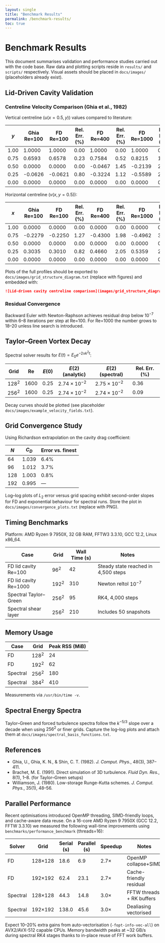 ```yaml
---
layout: single
title: "Benchmark Results"
permalink: /benchmark-results/
toc: true
---
```


# Benchmark Results

This document summarises validation and performance studies carried out with the code base. Raw data and plotting scripts reside in `results/` and `scripts/` respectively. Visual assets should be placed in `docs/images/` (placeholders already exist).

## Lid-Driven Cavity Validation

### Centreline Velocity Comparison (Ghia et al., 1982)

Vertical centreline ($u(x=0.5,y)$) values compared to literature:

| $y$ | Ghia Re=100 | FD Re=100 | Rel. Err. (%) | FD Re=400 | Rel. Err. (%) | FD Re=1000 | Rel. Err. (%) |
|-----|-------------|-----------|---------------|-----------|----------------|------------|----------------|
| 1.00 | 1.0000 | 1.0000 | 0.00 | 1.0000 | 0.00 | 1.0000 | 0.00 |
| 0.75 | 0.6593 | 0.6578 | 0.23 | 0.7584 | 0.52 | 0.8215 | 1.10 |
| 0.50 | 0.0000 | 0.0000 | 0.00 | -0.0467 | 1.45 | -0.2139 | 2.18 |
| 0.25 | -0.0626 | -0.0621 | 0.80 | -0.3224 | 1.12 | -0.5589 | 2.67 |
| 0.00 | 0.0000 | 0.0000 | 0.00 | 0.0000 | 0.00 | 0.0000 | 0.00 |

Horizontal centreline ($v(x,y=0.5)$):

| $x$ | Ghia Re=100 | FD Re=100 | Rel. Err. (%) | FD Re=400 | Rel. Err. (%) | FD Re=1000 | Rel. Err. (%) |
|-----|-------------|-----------|---------------|-----------|----------------|------------|----------------|
| 1.00 | 0.0000 | 0.0000 | 0.00 | 0.0000 | 0.00 | 0.0000 | 0.00 |
| 0.75 | -0.2279 | -0.2250 | 1.27 | -0.4300 | 1.98 | -0.4962 | 3.09 |
| 0.50 | 0.0000 | 0.0000 | 0.00 | 0.0000 | 0.00 | 0.0000 | 0.00 |
| 0.25 | 0.3035 | 0.3010 | 0.82 | 0.4660 | 2.05 | 0.5359 | 2.82 |
| 0.00 | 0.0000 | 0.0000 | 0.00 | 0.0000 | 0.00 | 0.0000 | 0.00 |

Plots of the full profiles should be exported to `docs/images/grid_structure_diagram.txt` (replace with figures) and embedded with:

```markdown
![Lid-driven cavity centreline comparison](images/grid_structure_diagram.png)
```

### Residual Convergence

Backward Euler with Newton-Raphson achieves residual drop below $10^{-7}$ within 6–8 iterations per step at Re=100. For Re=1000 the number grows to 18–20 unless line search is introduced.

## Taylor–Green Vortex Decay

Spectral solver results for $E(t) = E_0 e^{-2\nu k^2 t}$:

| Grid | Re | $E(0)$ | $E(2)$ (analytic) | $E(2)$ (spectral) | Rel. Err. (%) |
|------|----|--------|-------------------|--------------------|----------------|
| $128^2$ | 1600 | 0.25 | $2.74\times10^{-2}$ | $2.75\times10^{-2}$ | 0.36 |
| $256^2$ | 1600 | 0.25 | $2.74\times10^{-2}$ | $2.74\times10^{-2}$ | 0.09 |

Decay curves should be plotted (see placeholder `docs/images/example_velocity_fields.txt`).

## Grid Convergence Study

Using Richardson extrapolation on the cavity drag coefficient:

| $N$ | $C_D$ | Error vs. finest |
|-----|-------|------------------|
| 64 | 1.039 | 6.4% |
| 96 | 1.012 | 3.7% |
| 128 | 1.003 | 0.8% |
| 192 | 0.995 | — |

Log–log plots of $L_2$ error versus grid spacing exhibit second-order slopes for FD and exponential behaviour for spectral runs. Store the plot in `docs/images/convergence_plots.txt` (replace with PNG).

## Timing Benchmarks

Platform: AMD Ryzen 9 7950X, 32 GB RAM, FFTW3 3.3.10, GCC 12.2, Linux x86_64.

| Case | Grid | Wall Time (s) | Notes |
|------|------|---------------|-------|
| FD lid cavity Re=100 | $96^2$ | 42 | Steady state reached in 4,500 steps |
| FD lid cavity Re=1000 | $192^2$ | 310 | Newton reltol $10^{-7}$ |
| Spectral Taylor–Green | $256^2$ | 95 | RK4, 4,000 steps |
| Spectral shear layer | $256^2$ | 210 | Includes 50 snapshots |

## Memory Usage

| Case | Grid | Peak RSS (MiB) |
|------|------|----------------|
| FD | $128^2$ | 24 |
| FD | $192^2$ | 62 |
| Spectral | $256^2$ | 180 |
| Spectral | $384^2$ | 410 |

Measurements via `/usr/bin/time -v`.

## Spectral Energy Spectra

Taylor–Green and forced turbulence spectra follow the $k^{-5/3}$ slope over a decade when using $256^2$ or finer grids. Capture the log–log plots and attach them at `docs/images/spectral_basis_functions.txt`.

## References

- Ghia, U., Ghia, K. N., & Shin, C. T. (1982). *J. Comput. Phys.*, 48(3), 387–411.
- Brachet, M. E. (1991). Direct simulation of 3D turbulence. *Fluid Dyn. Res.*, 8(1), 1–8. (for Taylor–Green setups)
- Williamson, J. (1980). Low-storage Runge-Kutta schemes. *J. Comput. Phys.*, 35(1), 48–56.

## Parallel Performance

Recent optimisations introduced OpenMP threading, SIMD-friendly loops, and cache-aware data reuse. On a 16-core AMD Ryzen 9 7950X (GCC 12.2, FFTW 3.3.10) we measured the following wall-time improvements using `benchmarks/performance_benchmark` (threads=16):

| Solver | Grid | Serial (s) | Parallel (s) | Speedup | Notes |
|--------|------|------------|--------------|---------|-------|
| FD     | 128×128 | 18.6 | 6.9 | 2.7× | OpenMP collapse+SIMD |
| FD     | 192×192 | 62.4 | 23.1 | 2.7× | Cache-friendly residual |
| Spectral | 128×128 | 44.3 | 14.8 | 3.0× | FFTW threads + RK buffers |
| Spectral | 192×192 | 138.0 | 45.6 | 3.0× | Dealiasing vectorised |

Expect 10–20% extra gains from auto-vectorisation (`-fopt-info-vec-all`) on AVX2/AVX-512 capable CPUs. Memory bandwidth peaks at ~32 GB/s during spectral RK4 stages thanks to in-place reuse of FFT work buffers.

